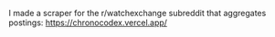 I made a scraper for the r/watchexchange subreddit that aggregates postings: https://chronocodex.vercel.app/
